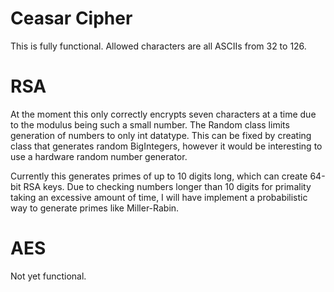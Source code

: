 # Ceasar Cipher
This is fully functional. Allowed characters are all ASCIIs from 32 to 126. 


# RSA
At the moment this only correctly encrypts seven characters at a time due to the modulus being such a small number. The Random class limits generation of numbers to only int datatype. This can be fixed by creating class that generates random BigIntegers, however it would be interesting to use a hardware random number generator.

Currently this generates primes of up to 10 digits long, which can create 64-bit RSA keys. Due to checking numbers longer than 10 digits for primality taking an excessive amount of time, I will have implement a probabilistic way to generate primes like Miller-Rabin. 


# AES
Not yet functional.
